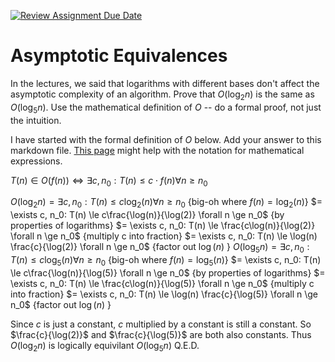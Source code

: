 [![Review Assignment Due Date](https://classroom.github.com/assets/deadline-readme-button-24ddc0f5d75046c5622901739e7c5dd533143b0c8e959d652212380cedb1ea36.svg)](https://classroom.github.com/a/fbkbKZ5N)
# Asymptotic Equivalences

In the lectures, we said that logarithms with different bases don't affect the
asymptotic complexity of an algorithm. Prove that $O(\log_{2} n)$ is the same as
$O(\log_{5} n)$. Use the mathematical definition of $O$ -- do a formal proof,
not just the intuition.

I have started with the formal definition of $O$ below. Add your answer to this
markdown file. [This
page](https://docs.github.com/en/get-started/writing-on-github/working-with-advanced-formatting/writing-mathematical-expressions)
might help with the notation for mathematical expressions.

$T(n) \in O(f(n)) \iff \exists c, n_0: T(n) \leq c \cdot f(n) \forall n \geq n_0$

$O(\log_{2} n) = \exists c, n_0: T(n) \le c\log_{2}(n) \forall n \ge n_0$  {big-oh where $f(n) = \log_{2}(n)$}
$= \exists c, n_0: T(n) \le c\frac{\log(n)}{\log(2)} \forall n \ge n_0$    {by properties of logarithms}
$= \exists c, n_0: T(n) \le \frac{c\log(n)}{\log(2)} \forall n \ge n_0$    {multiply c into fraction}
$= \exists c, n_0: T(n) \le \log(n) \frac{c}{\log(2)} \forall n \ge n_0$   {factor out $\log(n)$ }
$O(\log_{5} n) = \exists c, n_0: T(n) \le c\log_{5}(n) \forall n \ge n_0$  {big-oh where $f(n) = \log_{5}(n)$}
$= \exists c, n_0: T(n) \le c\frac{\log(n)}{\log(5)} \forall n \ge n_0$    {by properties of logarithms}
$= \exists c, n_0: T(n) \le \frac{c\log(n)}{\log(5)} \forall n \ge n_0$    {multiply c into fraction}
$= \exists c, n_0: T(n) \le \log(n) \frac{c}{\log(5)} \forall n \ge n_0$   {factor out $\log(n)$ }

Since $c$ is just a constant, $c$ multiplied by a constant is still a constant. So $\frac{c}{\log(2)}$ and $\frac{c}{\log(5)}$ are both also constants. Thus $O(\log_{2} n)$ is logically equivilant $O(\log_{5} n)$ Q.E.D.